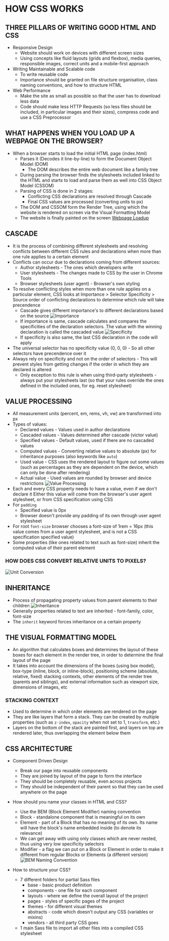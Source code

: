 # HOW CSS WORKS

## THREE PILLARS OF WRITING GOOD HTML AND CSS

- Responsive Design
	- Website should work on devices with different screen sizes
	- Using concepts like fluid layouts (grids and flexbox), media queries,
	responsible images, correct units and a mobile-first approach
- Writing Maintainable and Scalable code
	- To write reusable code
	- Importance should be granted on file structure organisation, class naming
	conventions, and how to structure HTML
- Web Performance
	- Make the site as small as possible so that the user has to download less
	data
	- Code should make less HTTP Requests (so less files should be included, in
	particular images and their sizes), compress code and use a CSS Preprocessor

## WHAT HAPPENS WHEN YOU LOAD UP A WEBPAGE ON THE BROWSER?

- When a browser starts to load the initial HTML page (index.html)
	- Parses it (Decodes it line-by-line) to form the Document Object Model (DOM)
		- The DOM describes the entire web document like a family tree
	- During parsing the browser finds the stylesheets included linked to the HTML
	and starts to load and parse them as well into CSS Object Model (CSSOM)
	- Parsing of CSS is done in 2 stages:
		- Conflicting CSS declarations are resolved through Cascade
		- Final CSS values are processed (converting units to px)
	- The DOM and CSSOM form the Render Tree, using which the website is rendered
	on screen via the Visual Formatting Model
	- The website is finally painted on the screen
[Webpage Loadup](./images/webpage-rendering.png)

## CASCADE

- It is the process of combining different stylesheets and resolving conflicts 
between different CSS rules and declarations when more than one rule applies to a certain element
- Conflicts can occur due to declarations coming from different sources:
	- Author stylesheets - The ones which developers write
	- User stylesheets - The changes made to CSS by the user in Chrome Tools
	- Browser stylesheets (user agent) - Browser's own styling
- To resolve conflicting styles when more than one rule applies on a
particular element, CSS looks at Importance > Selector Specificity > Source 
order of conflicting declarations to determine which rule will take precendence
	- Cascade gives different importance's to different declarations based on the
	source
	![Importance](./images/importance.png)
	- If importance is same, cascade calculates and compares the specificities of
	the declaration selectors. The value with the winning declaration is called
	the cascaded value
![Specificity](./images/specificity.png)
	- If specificity is also same, the last CSS declaration in the code will apply
- The universal selector has no specificity value (0, 0, 0) - So all other
selectors have precendence over it
- Always rely on specificity and not on the order of selectors - This will
prevent styles from getting changes if the order in which they are declared is
altered
	- Only exception to this rule is when using third-party stylesheets - always
	put your stylesheets last (so that your rules override the ones defined in the
	included ones, for eg. reset stylesheet)

## VALUE PROCESSING

- All measurement units (percent, em, rems, vh, vw) are transformed into px
- Types of values:
	- Declared values - Values used in author declarations
	- Cascaded values - Values determined after cascade (victor value)
	- Specified values - Default values, used if there are no cascaded values
	- Computed values - Converting relative values to absolute (px) for
	inheritance purposes (also keywords like `auto`)
	- Used value - CSS uses the rendered layout to figure out some values (such
	as percentages as they are dependent on the device, which can only be done
	after rendering)
	- Actual value - Used values are rounded by browser and device restrictions
![Value Processing](images/value-processing.png)
- Each and every CSS property needs to have a value, even if we don't declare it
Either this value will come from the browser's user agent stylesheet, or from 
CSS specification using CSS
- For `padding`
	- Specified value is 0px
	- Browser doesn't provide any padding of its own through user agent stylesheet
- For root `font-size` browser chooses a font-size of 1rem = 16px (this value
comes from a user agent stylesheet, and is not a CSS specification specified 
value)
- Some properties (like ones related to text such as font-size) inherit the
computed value of their parent element

### HOW DOES CSS CONVERT RELATIVE UNITS TO PIXELS?

![Unit Conversion](./images/conversion.png)

## INHERITANCE

- Process of propagating property values from parent elements to their children
![Inheritance](./images/inheritance.png)
- Generally properties related to text are inherited - font-family, color,
font-size
- The `inherit` keyword forces inheritance on a certain property

## THE VISUAL FORMATTING MODEL

- An algorithm that calculates boxes and determines the layout of these boxes
for each element in the render tree, in order to determine the final layout of
the page
- It takes into account the dimensions of the boxes (using box model), box-type
(inline, block, or inline-block), positioning scheme (absolute, relative, fixed)
stacking contexts, other elements of the render tree (parents and siblings), and
external information such as viewport size, dimensions of images, etc

### STACKING CONTEXT

- Used to determine in which order elements are rendered on the page
- They are like layers that form a stack. They can be created by multiple
properties (such as `z-index`, `opacity` when not set to 1, `transform`, etc.)
- Layers on the bottom of the stack are painted first, and layers on top are
rendered later, thus overlapping the element below them

## CSS ARCHITECTURE

- Component Driven Design
	- Break our page into reusable components 
	- They are joined by layout of the page to form the interface
	- They should be completely reusable, even across projects
	- They should be independent of their parent so that they can be used
	anywhere on the page

- How should you name your classes in HTML and CSS?
	- Use the BEM (Block Element Modifier) naming convention
	- Block - standalone component that is meaningful on its own
	- Element - part of a Block that has no meaning of its own. Its name will have
	the block's name embedded inside (to denote its relevance)
	- We can get away with using only classes which are never nested, thus using
	very low specificity selectors
	- Modifier - a flag we can put on a Block or Element in order to make it
	different from regular Blocks or Elements (a different version)
![BEM Naming Convention](./images/bem.png)

- How to structure your CSS?
	- 7 different folders for partial Sass files
		- base - basic product definition
		- components - one file for each component
		- layouts - where we define the overall layout of the project
		- pages - styles of specific pages of the project
		- themes - for different visual themes
		- abstracts - code which doesn't output any CSS (variables or mixins)
		- vendors - all third party CSS goes
	- 1 main Sass file to import all other files into a compiled CSS stylesheet
